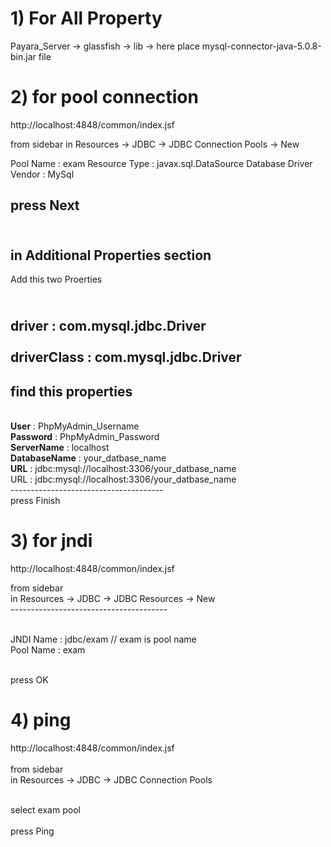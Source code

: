 # 1) For All Property 

Payara_Server -> glassfish -> lib -> here place mysql-connector-java-5.0.8-bin.jar file

# 2) for pool connection

http://localhost:4848/common/index.jsf

from sidebar 
in Resources -> JDBC -> JDBC Connection Pools -> New

Pool Name : exam
Resource Type : javax.sql.DataSource
Database Driver Vendor : MySql

press Next
-------------------------------------
<br/>in Additional Properties section
-------------------------------------
Add this two Proerties

<br/>**driver** : com.mysql.jdbc.Driver<br/>
<br/>**driverClass** : com.mysql.jdbc.Driver
<br/>
-------------------------------------
find this properties
-------------------------------------
<br/>**User** : PhpMyAdmin_Username
<br/>**Password** : PhpMyAdmin_Password
<br/>**ServerName** : localhost
<br/>**DatabaseName** : your_datbase_name
<br/>**URL** : jdbc:mysql://localhost:3306/your_datbase_name
<br/>URL : jdbc:mysql://localhost:3306/your_datbase_name
<br/>--------------------------------------
<br/>press Finish

# 3) for jndi

http://localhost:4848/common/index.jsf
<br/>

from sidebar 
<br/>in Resources -> JDBC -> JDBC Resources -> New
<br/>---------------------------------------

<br/>JNDI Name : jdbc/exam // exam is pool name
<br/>Pool Name : exam
<br/>

<br/>press OK

# 4) ping

http://localhost:4848/common/index.jsf
<br/>
<br/>from sidebar 
<br/>in Resources -> JDBC -> JDBC Connection Pools
<br/>

<br/>select exam pool
<br/>
<br/>press Ping
